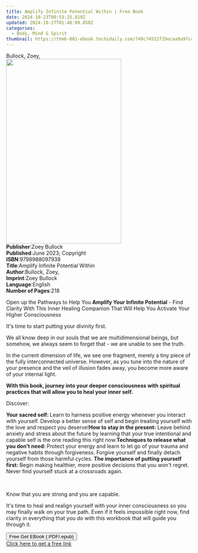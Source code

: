 ```yaml
---
title: Amplify Infinite Potential Within | Free Book
date: 2024-10-23T00:53:25.819Z
updated: 2024-10-27T01:48:09.850Z
categories:
  - Body, Mind & Spirit
thumbnail: https://thmb-001-ebook.techidaily.com/749c74522f29ecaa9a97c4b0d5fe0234f5c91fd218d079bcba13ddfc2ed34294.jpg
---
```

<main id="book-container">
  <div class="flex flex-col">
    <div class="book-brief flex-1 py-6 px-4 sm:p-6 md:py-10 md:px-8">
      <!-- brief-->
      <div class="book-brief-main">Bullock, Zoey,</div>
    </div>
    <div
      class="book-meta-info flex-1 grid gap-4 col-start-1 col-end-3 row-start-1 sm:mb-6 sm:grid-cols-4 lg:gap-6 lg:col-start-2 lg:row-end-6 lg:row-span-6 lg:mb-0"
    >
      <div
        class="book-meta-info-left place-content-center mt-4 p-4 text-sm leading-6 col-start-2 col-span-2 dark:text-slate-400"
      >
        <img
          class="w-full h-500 object-cover rounded-lg sm:h-255 sm:col-span-2 lg:col-span-full"
          src="https://img-001-ebook.techidaily.com/3dec48af09e07dbe12e20f66ffc62bce4fbcfdc4119e8c51d6357787bc07dcc2.jpg"
          alt=""
          width="312"
          height="500"
        />
      </div>
      <div
        class="book-meta-info-right mt-2 col-start-1 row-start-2 col-span-3 self-center"
      >
        <!-- meta data  -->
        <div class="flex flex-col px-4 md:px-8">
          <div class="flex-1">
            <strong>Publisher</strong>:<span class="px-2">Zoey Bullock</span>
          </div>
          <div class="flex-1">
            <strong>Published</strong>:<span class="px-2"
              >June 2023; Copyright</span
            >
          </div>
          <div class="flex-1">
            <strong>ISBN</strong>:<span class="px-2">9798988097938</span>
          </div>
          <div class="flex-1">
            <strong>Title</strong>:<span class="px-2"
              >Amplify Infinite Potential Within</span
            >
          </div>
          <div class="flex-1">
            <strong>Author</strong>:<span class="px-2">Bullock, Zoey,</span>
          </div>
          <div class="flex-1">
            <strong>Imprint</strong>:<span class="px-2">Zoey Bullock</span>
          </div>
          <div class="flex-1">
            <strong>Language</strong>:<span class="px-2">English</span>
          </div>
          <div class="flex-1">
            <strong>Number of Pages</strong>:<span class="px-2">218</span>
          </div>
        </div>
      </div>
    </div>
    <div class="book-description flex-1 py-6 px-4 sm:p-6 md:py-10 md:px-8">
      <div class="book-description-main">
        <div accordion-content="" id="description">
          <p>
            Open up the Pathways to Help You
            <strong>Amplify Your Infinite Potential</strong> - Find Clarity With
            This Inner Healing Companion That Will Help You Activate Your Higher
            Consciousness
          </p>
          <p>It's time to start putting your divinity first.</p>
          <p>
            We all know deep in our souls that we are multidimensional beings,
            but somehow, we always seem to forget that - we are unable to see
            the truth.
          </p>
          <p>
            In the current dimension of life, we see one fragment, merely a tiny
            piece of the fully interconnected universe. However, as you tune
            into the nature of your presence and the veil of illusion fades
            away, you become more aware of your internal light.&nbsp;
          </p>
          <p>
            <strong
              >With this book, journey into your deeper consciousness with
              spiritual practices that will allow you to heal your inner
              self.</strong
            >
          </p>
          <p>Discover:</p>
          <strong>Your sacred self: </strong>Learn to harness positive energy
          whenever you interact with yourself. Develop a better sense of self
          and begin treating yourself with the love and respect you
          deserve!<strong>How to stay in the present:</strong> Leave behind
          anxiety and stress about the future by learning that your true
          intentional and capable self is the one reading this right now.<strong
            >Techniques to release what you don't need: </strong
          >Protect your energy and learn to let go of your trauma and negative
          habits through forgiveness. Forgive yourself and finally detach
          yourself from those harmful cycles.&nbsp;<strong
            >The importance of putting yourself first: </strong
          >Begin making healthier, more positive decisions that you won't
          regret. Never find yourself stuck at a crossroads again.
          <p><br /></p>
          <p>Know that you are strong and you are capable.&nbsp;</p>
          <p>
            It's time to heal and realign yourself with your inner consciousness
            so you may finally walk on your true path. Even if it feels
            impossible right now, find clarity in everything that you do with
            this workbook that will guide you through it.&nbsp;
          </p>
        </div>
        <div class="accordion-fader"></div>
      </div>
    </div>
    <div class="book-excerpts flex-1 py-6 px-4 sm:p-6 md:py-10 md:px-8"></div>
    <div
      class="book-about-author flex-1 py-6 px-4 sm:p-6 md:py-10 md:px-8"
    ></div>
    <div class="book-free-get flex-1 py-6 px-4 sm:p-6 md:py-10 md:px-8">
      <button
        id="btn-free-get"
        class="bg-blue-500 hover:bg-blue-700 text-white font-bold py-2 px-4 rounded"
      >
        Free Get EBook (.PDF/.epub)
      </button>
      <div id="countdown-display" class="px-2 text-lg mt-2"></div>
      <a
        id="free-link"
        class="hidden bg-blue-500 hover:bg-blue-700 text-white font-bold py-2 px-4 rounded"
        href="https://www.ebooks.com/en-us/book/211010311/amplify-infinite-potential-within/bullock-zoey/"
        target="_blank"
        >Click here to get a free link</a
      >
    </div>
    <script>
      let countdownTime = 0;
      let countdownInterval = null;
      document
        .getElementById('btn-free-get')
        .addEventListener('click', startCountdown);
      function startCountdown() {
        countdownTime = new Date().getTime() + 60000 * 3;
        countdownInterval = setInterval(updateCountdown, 1000);
        document.getElementById('btn-free-get').disabled = true;
        document
          .getElementById('btn-free-get')
          .classList.add('bg-gray-500', 'cursor-not-allowed');
      }
      function updateCountdown() {
        let currentTime = new Date().getTime();
        let timeLeft = countdownTime - currentTime;
        let secondsLeft = Math.floor(timeLeft / 1000);
        document.getElementById('countdown-display').innerHTML =
          `Remaining time: ${secondsLeft} seconds.`;
        if (secondsLeft <= 0) {
          clearInterval(countdownInterval);
          document.getElementById('btn-free-get').classList.add('hidden');
          document.getElementById('free-link').classList.remove('hidden');
          document.getElementById('countdown-display').innerHTML = '';
        }
      }
    </script>
  </div>
</main>

<ins class="adsbygoogle"
      style="display:block"
      data-ad-client="ca-pub-7571918770474297"
      data-ad-slot="8358498916"
      data-ad-format="auto"
      data-full-width-responsive="true"></ins>
    